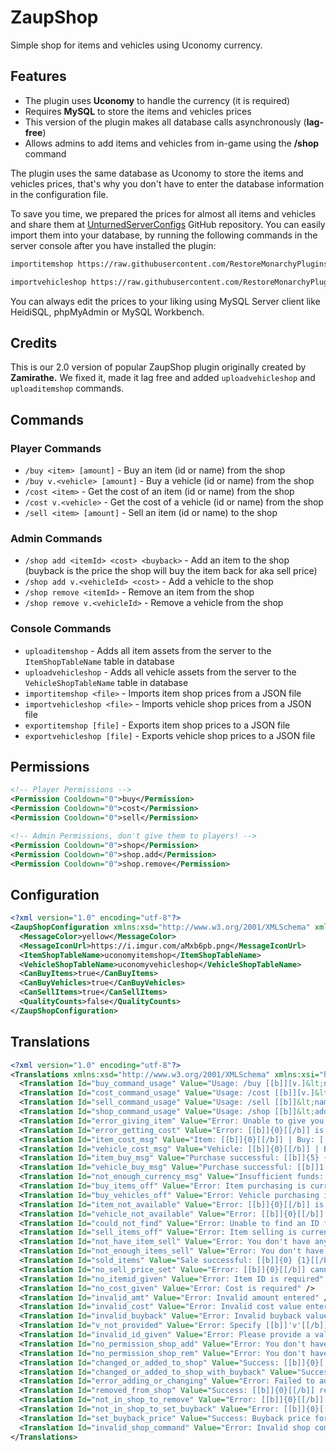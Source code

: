 # ZaupShop
Simple shop for items and vehicles using Uconomy currency.

## Features
- The plugin uses **Uconomy** to handle the currency (it is required)
- Requires **MySQL** to store the items and vehicles prices
- This version of the plugin makes all database calls asynchronously (**lag-free**)
- Allows admins to add items and vehicles from in-game using the **/shop** command

The plugin uses the same database as Uconomy to store the items and vehicles prices, that's why you don't have to enter the database information in the configuration file.

To save you time, we prepared the prices for almost all items and vehicles and share them at [UnturnedServerConfigs](https://github.com/RestoreMonarchyPlugins/UnturnedServerConfigs) GitHub repository. 
You can easily import them into your database, by running the following commands in the server console after you have installed the plugin:
```sh
importitemshop https://raw.githubusercontent.com/RestoreMonarchyPlugins/UnturnedServerConfigs/refs/heads/master/shop/itemshop.json

importvehicleshop https://raw.githubusercontent.com/RestoreMonarchyPlugins/UnturnedServerConfigs/refs/heads/master/shop/vehicleshop.json
```
You can always edit the prices to your liking using MySQL Server client like HeidiSQL, phpMyAdmin or MySQL Workbench.

## Credits
This is our 2.0 version of popular ZaupShop plugin originally created by **Zamirathe.** We fixed it, made it lag free and added `uploadvehicleshop` and `uploaditemshop` commands.

## Commands
### Player Commands
* `/buy <item> [amount]` - Buy an item (id or name) from the shop
* `/buy v.<vehicle> [amount]` - Buy a vehicle (id or name) from the shop
* `/cost <item>` - Get the cost of an item (id or name) from the shop
* `/cost v.<vehicle>` - Get the cost of a vehicle (id or name) from the shop
* `/sell <item> [amount]` - Sell an item (id or name) to the shop

### Admin Commands
* `/shop add <itemId> <cost> <buyback>` - Add an item to the shop (buyback is the price the shop will buy the item back for aka sell price)
* `/shop add v.<vehicleId> <cost>` - Add a vehicle to the shop
* `/shop remove <itemId>` - Remove an item from the shop
* `/shop remove v.<vehicleId>` - Remove a vehicle from the shop

### Console Commands
* `uploaditemshop` - Adds all item assets from the server to the `ItemShopTableName` table in database
* `uploadvehicleshop` - Adds all vehicle assets from the server to the `VehicleShopTableName` table in database
* `importitemshop <file>` - Imports item shop prices from a JSON file
* `importvehicleshop <file>` - Imports vehicle shop prices from a JSON file
* `exportitemshop [file]` - Exports item shop prices to a JSON file
* `exportvehicleshop [file]` - Exports vehicle shop prices to a JSON file

## Permissions
```xml
<!-- Player Permissions -->
<Permission Cooldown="0">buy</Permission>
<Permission Cooldown="0">cost</Permission>
<Permission Cooldown="0">sell</Permission>

<!-- Admin Permissions, don't give them to players! -->
<Permission Cooldown="0">shop</Permission>
<Permission Cooldown="0">shop.add</Permission>
<Permission Cooldown="0">shop.remove</Permission>
```

## Configuration
```xml
<?xml version="1.0" encoding="utf-8"?>
<ZaupShopConfiguration xmlns:xsd="http://www.w3.org/2001/XMLSchema" xmlns:xsi="http://www.w3.org/2001/XMLSchema-instance">
  <MessageColor>yellow</MessageColor>
  <MessageIconUrl>https://i.imgur.com/aMxb6pb.png</MessageIconUrl>
  <ItemShopTableName>uconomyitemshop</ItemShopTableName>
  <VehicleShopTableName>uconomyvehicleshop</VehicleShopTableName>
  <CanBuyItems>true</CanBuyItems>
  <CanBuyVehicles>true</CanBuyVehicles>
  <CanSellItems>true</CanSellItems>
  <QualityCounts>false</QualityCounts>
</ZaupShopConfiguration>
```

## Translations
```xml
<?xml version="1.0" encoding="utf-8"?>
<Translations xmlns:xsd="http://www.w3.org/2001/XMLSchema" xmlns:xsi="http://www.w3.org/2001/XMLSchema-instance">
  <Translation Id="buy_command_usage" Value="Usage: /buy [[b]][v.]&lt;name or id&gt;[[/b]] [amount] (amount optional, default: 1)" />
  <Translation Id="cost_command_usage" Value="Usage: /cost [[b]][v.]&lt;name or id&gt;[[/b]]" />
  <Translation Id="sell_command_usage" Value="Usage: /sell [[b]]&lt;name or id&gt;[[/b]] [amount] (amount optional)" />
  <Translation Id="shop_command_usage" Value="Usage: /shop [[b]]&lt;add/remove&gt;[[/b]] [v.]&lt;itemid&gt; [cost] [buyback]" />
  <Translation Id="error_giving_item" Value="Error: Unable to give you [[b]]{0}[[/b]]. You have not been charged" />
  <Translation Id="error_getting_cost" Value="Error: [[b]]{0}[[/b]] is not for sale" />
  <Translation Id="item_cost_msg" Value="Item: [[b]]{0}[[/b]] | Buy: [[b]]{1} {2}[[/b]] | Sell: [[b]]{3} {4}[[/b]]" />
  <Translation Id="vehicle_cost_msg" Value="Vehicle: [[b]]{0}[[/b]] | Buy: [[b]]{1} {2}[[/b]]" />
  <Translation Id="item_buy_msg" Value="Purchase successful: [[b]]{5} {0}[[/b]] for [[b]]{1} {2}[[/b]]. Your balance: [[b]]{3} {4}[[/b]]" />
  <Translation Id="vehicle_buy_msg" Value="Purchase successful: [[b]]1 {0}[[/b]] for [[b]]{1} {2}[[/b]]. Your balance: [[b]]{3} {4}[[/b]]" />
  <Translation Id="not_enough_currency_msg" Value="Insufficient funds: You need [[b]]{0} {1}[[/b]] to buy [[b]]x{2} {3}[[/b]]" />
  <Translation Id="buy_items_off" Value="Error: Item purchasing is currently disabled" />
  <Translation Id="buy_vehicles_off" Value="Error: Vehicle purchasing is currently disabled" />
  <Translation Id="item_not_available" Value="Error: [[b]]{0}[[/b]] is not available in the shop" />
  <Translation Id="vehicle_not_available" Value="Error: [[b]]{0}[[/b]] is not available in the shop" />
  <Translation Id="could_not_find" Value="Error: Unable to find an ID for [[b]]{0}[[/b]]" />
  <Translation Id="sell_items_off" Value="Error: Item selling is currently disabled" />
  <Translation Id="not_have_item_sell" Value="Error: You don't have any [[b]]{0}[[/b]] to sell" />
  <Translation Id="not_enough_items_sell" Value="Error: You don't have [[b]]{0} {1}[[/b]] to sell" />
  <Translation Id="sold_items" Value="Sale successful: [[b]]{0} {1}[[/b]] sold for [[b]]{2} {3}[[/b]]. Your balance: [[b]]{4} {5}[[/b]]" />
  <Translation Id="no_sell_price_set" Value="Error: [[b]]{0}[[/b]] cannot be sold to the shop at this time" />
  <Translation Id="no_itemid_given" Value="Error: Item ID is required" />
  <Translation Id="no_cost_given" Value="Error: Cost is required" />
  <Translation Id="invalid_amt" Value="Error: Invalid amount entered" />
  <Translation Id="invalid_cost" Value="Error: Invalid cost value entered" />
  <Translation Id="invalid_buyback" Value="Error: Invalid buyback value entered" />
  <Translation Id="v_not_provided" Value="Error: Specify [[b]]'v'[[/b]] for vehicle or use item ID. Example: /shop add 363 1000 50" />
  <Translation Id="invalid_id_given" Value="Error: Please provide a valid item or vehicle ID" />
  <Translation Id="no_permission_shop_add" Value="Error: You don't have permission to use the shop add command" />
  <Translation Id="no_permission_shop_rem" Value="Error: You don't have permission to use the shop remove command" />
  <Translation Id="changed_or_added_to_shop" Value="Success: [[b]]{0}[[/b]] added to the shop with cost [[b]]{1}[[/b]]" />
  <Translation Id="changed_or_added_to_shop_with_buyback" Value="Success: [[b]]{0}[[/b]] added to the shop with cost [[b]]{1}[[/b]] and buyback [[b]]{2}[[/b]]" />
  <Translation Id="error_adding_or_changing" Value="Error: Failed to add or update [[b]]{0}[[/b]]" />
  <Translation Id="removed_from_shop" Value="Success: [[b]]{0}[[/b]] removed from the shop" />
  <Translation Id="not_in_shop_to_remove" Value="Error: [[b]]{0}[[/b]] is not in the shop and cannot be removed" />
  <Translation Id="not_in_shop_to_set_buyback" Value="Error: [[b]]{0}[[/b]] is not in the shop and cannot have a buyback price set" />
  <Translation Id="set_buyback_price" Value="Success: Buyback price for [[b]]{0}[[/b]] set to [[b]]{1}[[/b]]" />
  <Translation Id="invalid_shop_command" Value="Error: Invalid shop command entered" />
</Translations>
```

